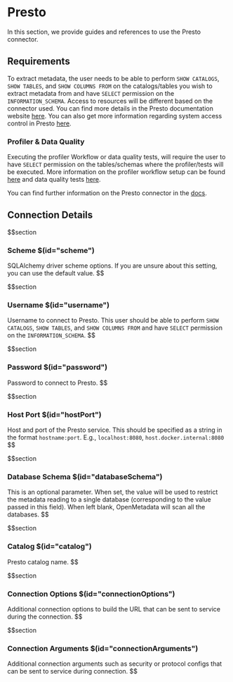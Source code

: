 # Presto

In this section, we provide guides and references to use the Presto connector.

## Requirements

To extract metadata, the user needs to be able to perform `SHOW CATALOGS`, `SHOW TABLES`, and `SHOW COLUMNS FROM` on the catalogs/tables you wish to extract metadata from and have `SELECT` permission on the `INFORMATION_SCHEMA`. Access to resources will be different based on the connector used. You can find more details in the Presto documentation website [here](https://prestodb.io/docs/current/connector.html). You can also get more information regarding system access control in Presto [here](https://prestodb.io/docs/current/security/built-in-system-access-control.html).

### Profiler & Data Quality

Executing the profiler Workflow or data quality tests, will require the user to have `SELECT` permission on the tables/schemas where the profiler/tests will be executed. More information on the profiler workflow setup can be found [here](https://docs.open-metadata.org/connectors/ingestion/workflows/profiler) and data quality tests [here](https://docs.open-metadata.org/connectors/ingestion/workflows/data-quality).

You can find further information on the Presto connector in the [docs](https://docs.open-metadata.org/connectors/database/presto).

## Connection Details

$$section
### Scheme $(id="scheme")
SQLAlchemy driver scheme options. If you are unsure about this setting, you can use the default value.
$$

$$section
### Username $(id="username")
Username to connect to Presto. This user should be able to perform `SHOW CATALOGS`, `SHOW TABLES`, and `SHOW COLUMNS FROM` and have `SELECT` permission on the `INFORMATION_SCHEMA`.
$$

$$section
### Password $(id="password")
Password to connect to Presto.
$$

$$section
### Host Port $(id="hostPort")
Host and port of the Presto service. This should be specified as a string in the format `hostname:port`. E.g., `localhost:8080`, `host.docker.internal:8080`
$$

$$section
### Database Schema $(id="databaseSchema")
This is an optional parameter. When set, the value will be used to restrict the metadata reading to a single database (corresponding to the value passed in this field). When left blank, OpenMetadata will scan all the databases.
$$

$$section
### Catalog $(id="catalog")
Presto catalog name.
$$

$$section
### Connection Options $(id="connectionOptions")
Additional connection options to build the URL that can be sent to service during the connection.
$$

$$section
### Connection Arguments $(id="connectionArguments")
Additional connection arguments such as security or protocol configs that can be sent to service during connection.
$$
